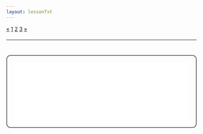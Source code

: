 ```yaml
---
layout: lessonTxt
---
```


<div class="paginationDiv">
<div class="pagination">
  <a onclick="loadOnClick('{{site.baseurl}}/lessons/sintesis_aditiva/side_projects/sintesis_fm/Capitulo1/fm_1.3/b/', 'fm_1.3-b.html','fm_1.3-b.csd', false)" href="javascript:void(0);">&laquo;</a>
  <a onclick="loadOnClick('{{site.baseurl}}/lessons/sintesis_aditiva/side_projects/sintesis_fm/Capitulo1/fm_1.3/a/', 'fm_1.3-a.html','fm_1.3-a.csd', false)" href="javascript:void(0);">1</a>
  <a onclick="loadOnClick('{{site.baseurl}}/lessons/sintesis_aditiva/side_projects/sintesis_fm/Capitulo1/fm_1.3/b/', 'fm_1.3-b.html','fm_1.3-b.csd', false)" href="javascript:void(0);">2</a>
  <a class="active" href="#">3</a>
  <a href="#">&raquo;</a>
</div>
</div>
<br style="display: block; content: ''; margin-top: 20px;">
<hr>
<br style="display: block; content: ''; margin-top: 40px;">


<div style="border:2px solid #666; border-radius:11px; padding:20px;height=auto;">
<iframe id="form-iframe" src="/learn-csound-site/lessons/sintesis_aditiva/side_projects/sintesis_fm/Capitulo1/fm_1.3/c/sinte6.html" style="margin:0; width:100%; height:150px; border:none; overflow:hidden;" scrolling="no" onload="AdjustIframeHeightOnLoad()"></iframe>
</div>  
<script>

function AdjustIframeHeightOnLoad() { 
	   document.getElementById("form-iframe").style.height = document.getElementById("form-iframe").contentWindow.document.body.scrollHeight + "px"; 

window.onresize = AdjustIframeHeightOnLoad;

}
</script>
